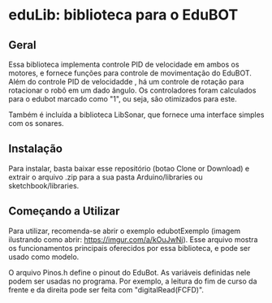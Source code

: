 # eduLib: biblioteca para o EduBOT

## Geral

Essa biblioteca implementa controle PID de velocidade em ambos os motores, e fornece
funções para controle de movimentação do EduBOT. Além do controle
PID de velocidadde , há um controle de rotação para rotacionar o robô em um dado
ângulo. Os controladores foram calculados para o edubot marcado como "1", ou seja,
são otimizados para este.

Também é incluída a biblioteca LibSonar, que fornece uma interface simples com os sonares.


## Instalação

Para instalar, basta baixar esse repositório (botao Clone or Download) e extrair o arquivo .zip para a sua pasta Arduino/libraries ou sketchbook/libraries.

## Começando a Utilizar

Para utilizar, recomenda-se abrir o exemplo edubotExemplo (imagem ilustrando como abrir: https://imgur.com/a/kOuJwNj). Esse arquivo mostra os funcionamentos principais oferecidos por essa biblioteca, e pode ser usado como modelo.

O arquivo Pinos.h define o pinout do EduBot. As variáveis definidas nele podem ser usadas no programa. Por exemplo, a leitura do fim de curso da frente e da direita pode ser feita com "digitalRead(FCFD)".
